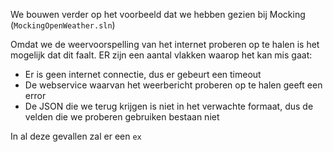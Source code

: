 We bouwen verder op het voorbeeld dat we hebben gezien bij Mocking (`MockingOpenWeather.sln`)

Omdat we de weervoorspelling van het internet proberen op te halen is het mogelijk dat dit faalt. ER zijn een aantal vlakken waarop het kan mis gaat:
- Er is geen internet connectie, dus er gebeurt een timeout
- De webservice waarvan het weerbericht proberen op te halen geeft een error
- De JSON die we terug krijgen is niet in het verwachte formaat, dus de velden die we proberen gebruiken bestaan niet

In al deze gevallen zal er een `ex`